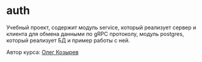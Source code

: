# auth

Учебный проект, содержит модуль service, который реализует сервер и клиента для обмена
данными по gRPC протоколу, модуль postgres, который реализует БД и пример работы с ней.

Автор курса: [Олег Козырев](https://www.linkedin.com/in/olezhek28/)
